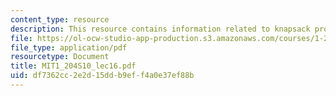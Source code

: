 ```yaml
---
content_type: resource
description: This resource contains information related to knapsack problem.
file: https://ol-ocw-studio-app-production.s3.amazonaws.com/courses/1-204-computer-algorithms-in-systems-engineering-spring-2010/df7362cc2e2d15ddb9eff4a0e37ef88b_MIT1_204S10_lec16.pdf
file_type: application/pdf
resourcetype: Document
title: MIT1_204S10_lec16.pdf
uid: df7362cc-2e2d-15dd-b9ef-f4a0e37ef88b
---
```


